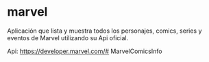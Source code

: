 # marvel

Aplicación que lista y muestra todos los personajes, comics, series y eventos de Marvel utilizando su Api oficial.

Api: https://developer.marvel.com/# MarvelComicsInfo
